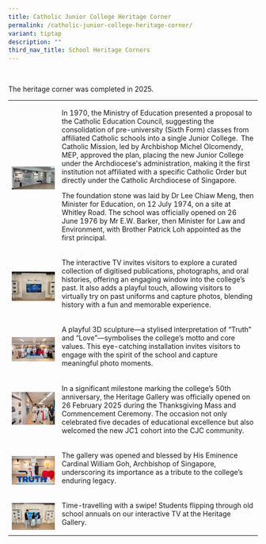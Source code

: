 ```yaml
---
title: Catholic Junior College Heritage Corner
permalink: /catholic-junior-college-heritage-corner/
variant: tiptap
description: ""
third_nav_title: School Heritage Corners
---
```

<p>&nbsp;</p>
<p>The heritage corner was completed in 2025.&nbsp;&nbsp;</p>
<p></p>
<table style="minWidth: 50px">
<colgroup>
<col>
<col>
</colgroup>
<tbody>
<tr>
<td rowspan="1" colspan="1">
<p></p>
<p></p>
<p></p>
<p></p>
<p></p>
<div class="isomer-image-wrapper">
<img style="width: 100%" height="auto" width="100%" alt="" src="/images/CJC_2_2.jpg">
</div>
</td>
<td rowspan="1" colspan="1">
<p>In 1970, the Ministry of Education presented a proposal to the Catholic
Education Council, suggesting the consolidation of pre-university (Sixth
Form) classes from affiliated Catholic schools into a single Junior College. 
The Catholic Mission, led by Archbishop Michel Olcomendy, MEP, approved
the plan, placing the new Junior College under the Archdiocese's administration,
making it the first institution not affiliated with a specific Catholic
Order but directly under the Catholic Archdiocese of Singapore.&nbsp;&nbsp;</p>
<p>The foundation stone was laid by Dr Lee Chiaw Meng, then Minister for
Education, on 12 July 1974, on a site at Whitley Road. The school was officially
opened on 26 June 1976 by Mr E.W. Barker, then Minister for Law and Environment,
with Brother Patrick Loh appointed as the first principal.&nbsp;</p>
</td>
</tr>
<tr>
<td rowspan="1" colspan="1">
<p></p>
<div class="isomer-image-wrapper">
<img style="width: 100%" height="auto" width="100%" alt="" src="/images/CJC_3.jpg">
</div>
</td>
<td rowspan="1" colspan="1">
<p>The interactive TV invites visitors to explore a curated collection of
digitised publications, photographs, and oral histories, offering an engaging
window into the college’s past. It also adds a playful touch, allowing
visitors to virtually try on past uniforms and capture photos, blending
history with a fun and memorable experience.&nbsp;&nbsp;</p>
</td>
</tr>
<tr>
<td rowspan="1" colspan="1">
<p></p>
<p></p>
<div class="isomer-image-wrapper">
<img style="width: 100%" height="auto" width="100%" alt="" src="/images/CJC_4_4.jpg">
</div>
</td>
<td rowspan="1" colspan="1">
<p>A playful 3D sculpture—a stylised interpretation of “Truth” and “Love”—symbolises
the college’s motto and core values. This eye-catching installation invites
visitors to engage with the spirit of the school and capture meaningful
photo moments.&nbsp;&nbsp;</p>
</td>
</tr>
<tr>
<td rowspan="1" colspan="1">
<p></p>
<div class="isomer-image-wrapper">
<img style="width: 100%" height="auto" width="100%" alt="" src="/images/CJC_5.jpg">
</div>
<p></p>
<p></p>
</td>
<td rowspan="1" colspan="1">
<p>In a significant milestone marking the college’s 50th anniversary, the
Heritage Gallery was officially opened on 26 February 2025 during the Thanksgiving
Mass and Commencement Ceremony. The occasion not only celebrated five decades
of educational excellence but also welcomed the new JC1 cohort into the
CJC community.&nbsp;&nbsp;&nbsp;</p>
</td>
</tr>
<tr>
<td rowspan="1" colspan="1">
<p></p>
<div class="isomer-image-wrapper">
<img style="width: 100%" height="auto" width="100%" alt="" src="/images/CJC5_5.jpg">
</div>
</td>
<td rowspan="1" colspan="1">
<p>The gallery was opened and blessed by His Eminence Cardinal William Goh,
Archbishop of Singapore, underscoring its importance as a tribute to the
college’s enduring legacy.&nbsp;&nbsp;</p>
</td>
</tr>
<tr>
<td rowspan="1" colspan="1">
<p></p>
<div class="isomer-image-wrapper">
<img style="width: 100%" height="auto" width="100%" alt="" src="/images/CJC_6.jpg">
</div>
</td>
<td rowspan="1" colspan="1">
<p>Time-travelling with a swipe! Students flipping through old school annuals
on our interactive TV at the Heritage Gallery.&nbsp;</p>
</td>
</tr>
</tbody>
</table>
<p></p>
